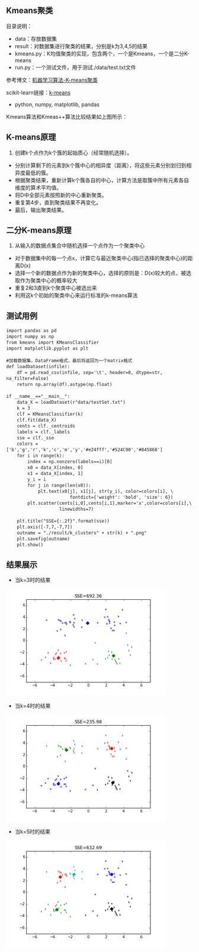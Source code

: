 
## Kmeans聚类


目录说明：

- data：存放数据集
- result：对数据集进行聚类的结果，分别是k为3,4,5的结果
- kmeans.py：K均值聚类的实现，包含两个，一个是Kmeans，一个是二分K-means
- run.py：一个测试文件，用于测试./data/test.txt文件


参考博文：[机器学习算法-K-means聚类](http://www.csuldw.com/2015/06/03/2015-06-03-K-means/)

scikit-learn链接：[k-means](http://scikit-learn.org/stable/modules/clustering.html#k-means)

- python, numpy, matplotlib, pandas


Kmeans算法和Kmeas++算法比较结果如上图所示：
## K-means原理
1. 创建k个点作为k个簇的起始质心（经常随机选择）。
- 分别计算剩下的元素到k个簇中心的相异度（距离），将这些元素分别划归到相异度最低的簇。
- 根据聚类结果，重新计算k个簇各自的中心，计算方法是取簇中所有元素各自维度的算术平均值。
- 将D中全部元素按照新的中心重新聚类。
- 重复第4步，直到聚类结果不再变化。
- 最后，输出聚类结果。

## 二分K-means原理
1.  从输入的数据点集合中随机选择一个点作为一个聚类中心
- 对于数据集中的每一个点x，计算它与最近聚类中心(指已选择的聚类中心)的距离D(x)
- 选择一个新的数据点作为新的聚类中心，选择的原则是：D(x)较大的点，被选取作为聚类中心的概率较大
- 重复2和3直到k个聚类中心被选出来
- 利用这k个初始的聚类中心来运行标准的k-means算法


## 测试用例

```
import pandas as pd
import numpy as np
from kmeans import KMeansClassifier
import matplotlib.pyplot as plt

#加载数据集，DataFrame格式，最后将返回为一个matrix格式
def loadDataset(infile):
    df = pd.read_csv(infile, sep='\t', header=0, dtype=str, na_filter=False)
    return np.array(df).astype(np.float)

if __name__=="__main__":
    data_X = loadDataset(r"data/testSet.txt")
    k = 3
    clf = KMeansClassifier(k)
    clf.fit(data_X)
    cents = clf._centroids
    labels = clf._labels
    sse = clf._sse
    colors = ['b','g','r','k','c','m','y','#e24fff','#524C90','#845868']
    for i in range(k):
        index = np.nonzero(labels==i)[0]
        x0 = data_X[index, 0]
        x1 = data_X[index, 1]
        y_i = i
        for j in range(len(x0)):
            plt.text(x0[j], x1[j], str(y_i), color=colors[i], \
                        fontdict={'weight': 'bold', 'size': 6})
        plt.scatter(cents[i,0],cents[i,1],marker='x',color=colors[i],\
                    linewidths=7)
    
    plt.title("SSE={:.2f}".format(sse))
    plt.axis([-7,7,-7,7])
    outname = "./result/k_clusters" + str(k) + ".png"
    plt.savefig(outname)
    plt.show()
```

## 结果展示

- 当k=3时的结果

![](./result/k_clusters3.png)

- 当k=4时的结果

![](./result/k_clusters4.png)

- 当k=5时的结果

![](./result/k_clusters5.png)